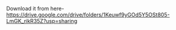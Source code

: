 Download it from here-
https://drive.google.com/drive/folders/1Keuwf9yGOd5Y5OSt805-LmGK_rikR35Z?usp=sharing
